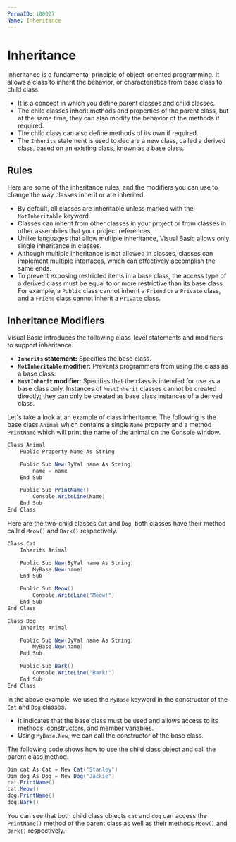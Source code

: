 ```yaml
---
PermaID: 100027
Name: Inheritance
---
```


# Inheritance

Inheritance is a fundamental principle of object-oriented programming. It allows a class to inherit the behavior, or characteristics from base class to child class.

 - It is a concept in which you define parent classes and child classes.
 - The child classes inherit methods and properties of the parent class, but at the same time, they can also modify the behavior of the methods if required. 
 - The child class can also define methods of its own if required.
 - The `Inherits` statement is used to declare a new class, called a derived class, based on an existing class, known as a base class.

## Rules

Here are some of the inheritance rules, and the modifiers you can use to change the way classes inherit or are inherited:

 - By default, all classes are inheritable unless marked with the `NotInheritable` keyword. 
 - Classes can inherit from other classes in your project or from classes in other assemblies that your project references.
 - Unlike languages that allow multiple inheritance, Visual Basic allows only single inheritance in classes. 
 - Although multiple inheritance is not allowed in classes, classes can implement multiple interfaces, which can effectively accomplish the same ends.
 - To prevent exposing restricted items in a base class, the access type of a derived class must be equal to or more restrictive than its base class. For example, a `Public` class cannot inherit a `Friend` or a `Private` class, and a `Friend` class cannot inherit a `Private` class.

## Inheritance Modifiers

Visual Basic introduces the following class-level statements and modifiers to support inheritance.

 - **`Inherits` statement:** Specifies the base class.
 - **`NotInheritable` modifier:** Prevents programmers from using the class as a base class.
 - **`MustInherit` modifier:** Specifies that the class is intended for use as a base class only. Instances of `MustInherit` classes cannot be created directly; they can only be created as base class instances of a derived class.

Let's take a look at an example of class inheritance. The following is the base class `Animal` which contains a single `Name` property and a method `PrintName` which will print the name of the animal on the Console window.

```csharp
Class Animal
    Public Property Name As String

    Public Sub New(ByVal name As String)
        name = name
    End Sub

    Public Sub PrintName()
        Console.WriteLine(Name)
    End Sub
End Class
```

Here are the two-child classes `Cat` and `Dog`, both classes have their method called `Meow()` and `Bark()` respectively.

```csharp
Class Cat
    Inherits Animal

    Public Sub New(ByVal name As String)
        MyBase.New(name)
    End Sub

    Public Sub Meow()
        Console.WriteLine("Meow!")
    End Sub
End Class

Class Dog
    Inherits Animal

    Public Sub New(ByVal name As String)
        MyBase.New(name)
    End Sub

    Public Sub Bark()
        Console.WriteLine("Bark!")
    End Sub
End Class
```

In the above example, we used the `MyBase` keyword in the constructor of the `Cat` and `Dog` classes. 

 - It indicates that the base class must be used and allows access to its methods, constructors, and member variables. 
 - Using `MyBase.New`, we can call the constructor of the base class.

The following code shows how to use the child class object and call the parent class method.

```csharp
Dim cat As Cat = New Cat("Stanley")
Dim dog As Dog = New Dog("Jackie")
cat.PrintName()
cat.Meow()
dog.PrintName()
dog.Bark()
```

You can see that both child class objects `cat` and `dog` can access the `PrintName()` method of the parent class as well as their methods `Meow()` and `Bark()` respectively.
